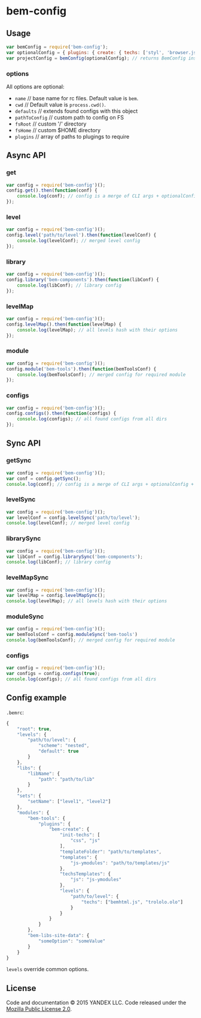 # bem-config

## Usage

```js
var bemConfig = require('bem-config');
var optionalConfig = { plugins: { create: { techs: ['styl', 'browser.js'] } } };
var projectConfig = bemConfig(optionalConfig); // returns BemConfig instance
```

### options
All options are optional:

* `name` // base name for rc files. Default value is `bem`.
* `cwd` // Default value is `process.cwd()`.
* `defaults` // extends found configs with this object
* `pathToConfig` // custom path to config on FS
* `fsRoot` // custom '/' directory
* `fsHome` // custom $HOME directory
* `plugins` // array of paths to plugings to require

## Async API

### get

```js
var config = require('bem-config')();
config.get().then(function(conf) {
    console.log(conf); // config is a merge of CLI args + optionalConfig + all configs found by rc
});
```

### level

```js
var config = require('bem-config')();
config.level('path/to/level').then(function(levelConf) {
    console.log(levelConf); // merged level config
});
```

### library

```js
var config = require('bem-config')();
config.library('bem-components').then(function(libConf) {
    console.log(libConf); // library config
});
```

### levelMap

```js
var config = require('bem-config')();
config.levelMap().then(function(levelMap) {
    console.log(levelMap); // all levels hash with their options
});
```

### module

```js
var config = require('bem-config')();
config.module('bem-tools').then(function(bemToolsConf) {
    console.log(bemToolsConf); // merged config for required module
});
```

### configs

```js
var config = require('bem-config')();
config.configs().then(function(configs) {
    console.log(configs); // all found configs from all dirs
});
```

## Sync API

### getSync

```js
var config = require('bem-config')();
var conf = config.getSync();
console.log(conf); // config is a merge of CLI args + optionalConfig + all configs found by rc
```

### levelSync

```js
var config = require('bem-config')();
var levelConf = config.levelSync('path/to/level');
console.log(levelConf); // merged level config
```

### librarySync

```js
var config = require('bem-config')();
var libConf = config.librarySync('bem-components');
console.log(libConf); // library config
```

### levelMapSync

```js
var config = require('bem-config')();
var levelMap = config.levelMapSync();
console.log(levelMap); // all levels hash with their options
```

### moduleSync

```js
var config = require('bem-config')();
var bemToolsConf = config.moduleSync('bem-tools')
console.log(bemToolsConf); // merged config for required module
```

### configs

```js
var config = require('bem-config')();
var configs = config.configs(true);
console.log(configs); // all found configs from all dirs
```

## Config example

`.bemrc`:
```js
{
    "root": true,
    "levels": {
        "path/to/level": {
            "scheme": "nested",
            "default": true
        }
    },
    "libs": {
        "libName": {
            "path": "path/to/lib"
        }
    },
    "sets": {
        "setName": ["level1", "level2"]
    },
    "modules": {
        "bem-tools": {
            "plugins": {
                "bem-create": {
                    "init-techs": [
                        "css", "js"
                    ],
                    "templateFolder": "path/to/templates",
                    "templates": {
                        "js-ymodules": "path/to/templates/js"
                    },
                    "techsTemplates": {
                        "js": "js-ymodules"
                    },
                    "levels": {
                        "path/to/level": {
                            "techs": ["bemhtml.js", "trololo.olo"]
                        }
                    }
                }
            }
        },
        "bem-libs-site-data": {
            "someOption": "someValue"
        }
    }
}
```

`levels` override common options.


License
-------

Code and documentation © 2015 YANDEX LLC. Code released under the [Mozilla Public License 2.0](LICENSE.txt).
